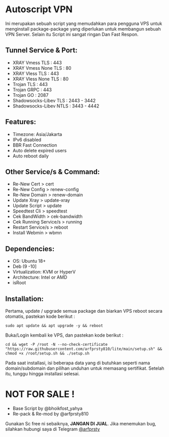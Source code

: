 # Autoscript VPN

Ini merupakan sebuah script yang memudahkan para pengguna VPS untuk menginstall package-package yang diperlukan untuk membangun sebuah VPN Server.
Selain itu Script ini sangat ringan Dan Fast Respon.

## Tunnel Service & Port:
- XRAY Vmess TLS          : 443
- XRAY Vmess None TLS     : 80
- XRAY Vless TLS          : 443
- XRAY Vless None TLS     : 80
- Trojan TLS              : 443
- Trojan GRPC             : 443
- Trojan GO               : 2087
- Shadowsocks-Libev TLS   : 2443 - 3442
- Shadowsocks-Libev NTLS  : 3443 - 4442
 
## Features:
- Timezone: Asia/Jakarta 
- IPv6 disabled
- BBR Fast Connection
- Auto delete expired users
- Auto reboot daily

## Other Service/s & Command:
 - Re-New Cert > cert
 - Re-New Config > renew-config
 - Re-New Domain > renew-domain
 - Update Xray > update-xray
 - Update Script > update
 - Speedtest Cli > speedtest
 - Cek BandWidth > cek-bandwidth
 - Cek Running Service/s > running
 - Restart Service/s > reboot
 - Install Webmin > wbmn

## Dependencies:
- OS: Ubuntu 18+
- Deb (9 -10]
- Virtualization: KVM or HyperV
- Architecture: Intel or AMD
- isRoot

## Installation:
Pertama, update / upgrade semua package dan biarkan VPS reboot secara otomatis, pastekan kode berikut :
```
sudo apt update && apt upgrade -y && reboot
```
Buka/Login kembali ke VPS, dan pastekan kode berikut :
```
cd && wget -P /root -N --no-check-certificate "https://raw.githubusercontent.com/arfprsty810/lite/main/setup.sh" && chmod +x /root/setup.sh && ./setup.sh
```
Pada saat installasi, isi beberapa data yang di butuhkan seperti nama domain/subdomain dan pilihan unduhan untuk memasang sertifikat.
Setelah itu, tunggu hingga installasi selesai.

# NOT FOR SALE !
 - Base Script by @bhoikfost_yahya
 - Re-pack & Re-mod by @arfprsty810
 
Gunakan Sc free ni sebaiknya, **JANGAN DI JUAL**.
Jika menemukan bug, silahkan hubungi saya di Telegram [@arfprsty](https://t.me/arfprsty)